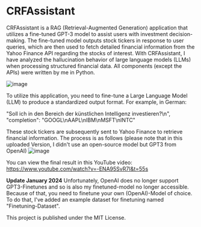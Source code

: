 # CRFAssistant
CRFAssistant is a RAG (Retrieval-Augmented Generation) application that utilizes a fine-tuned GPT-3 model to assist users with investment decision-making. The fine-tuned model outputs stock tickers in response to user queries, which are then used to fetch detailed financial information from the Yahoo Finance API regarding the stocks of interest. With CRFAssistant, I have analyzed the hallucination behavior of large language models (LLMs) when processing structured financial data. All components (except the APIs) were written by me in Python.

![image](https://github.com/FabianAltendorfer/CRFAssistant/assets/98153318/2381c824-a6b7-4451-a3bc-302104323968)

To utilize this application, you need to fine-tune a Large Language Model (LLM) to produce a standardized output format. For example, in German:

"Soll ich in den Bereich der künstlichen Intelligenz investieren?\n", "completion": "GOOGL\nAAPL\nIBM\nMSFT\nINTC"

These stock tickers are subsequently sent to Yahoo Finance to retrieve financial information. The process is as follows (please note that in this uploaded Version, I didn't use an open-source model but GPT3 from OpenAI)
![image](https://github.com/FabianAltendorfer/CRFAssistant/assets/98153318/c898f070-913d-4b0a-95ca-f28ad72d21d6)

You can view the final result in this YouTube video: https://www.youtube.com/watch?v=-ENA95SvR7I&t=55s

<b>Update January 2024</b>
Unfortunately, OpenAI does no longer support GPT3-Finetunes and so is also my finetuned-model no longer accessible. Because of that, you need to finetune your own (OpenAI)-Model of choice. To do that, I've added an example dataset for finetuning named "Finetuning-Dataset".

This project is published under the MIT License.
